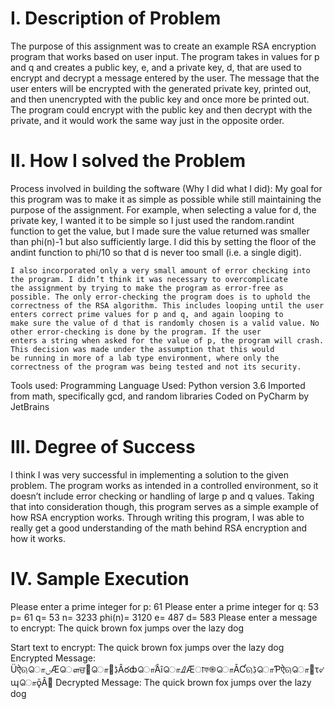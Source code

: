# I.	Description of Problem
  The purpose of this assignment was to create an example RSA encryption program that works based on user input. The program takes in 
  values for p and q and creates a public key, e, and a private key, d, that are used to encrypt and decrypt a message entered by the 
  user. The message that the user enters will be encrypted with the generated private key, printed out, and then unencrypted with the 
  public key and once more be printed out. The program could encrypt with the public key and then decrypt with the private, and it would 
  work the same way just in the opposite order. 
	
# II.	How I solved the Problem
  Process involved in building the software (Why I did what I did):
    My goal for this program was to make it as simple as possible while still maintaining the purpose of the assignment. For example, 
    when selecting a value for d, the private key, I wanted it to be simple so I just used the random.randint function to get the value, 
    but I made sure the value returned was smaller than phi(n)-1 but also sufficiently large. I did this by setting the floor of the 
    andint function to phi/10 so that d is never too small (i.e. a single digit). 

    I also incorporated only a very small amount of error checking into the program. I didn’t think it was necessary to overcomplicate 
    the assignment by trying to make the program as error-free as possible. The only error-checking the program does is to uphold the 
    correctness of the RSA algorithm. This includes looping until the user enters correct prime values for p and q, and again looping to 
    make sure the value of d that is randomly chosen is a valid value. No other error-checking is done by the program. If the user 
    enters a string when asked for the value of p, the program will crash. This decision was made under the assumption that this would 
    be running in more of a lab type environment, where only the correctness of the program was being tested and not its security. 


  Tools used:
    Programming Language Used: Python version 3.6
  	Imported from math, specifically gcd, and random libraries 
  	Coded on PyCharm by JetBrains


# III.	Degree of Success
  I think I was very successful in implementing a solution to the given problem. The program works as intended in a controlled 
  environment, so it doesn’t include error checking or handling of large p and q values. Taking that into consideration though, this 
  program serves as a simple example of how RSA encryption works. Through writing this program, I was able to really get a good 
  understanding of the math behind RSA encryption and how it works. 

# IV.	Sample Execution 

  Please enter a prime integer for p: 61
  Please enter a prime integer for q: 53
  p= 61
  q= 53
  n= 3233 
  phi(n)= 3120
  e= 487 
  d= 583
  Please enter a message to encrypt: The quick brown fox jumps over the lazy dog
  
  Start text to encrypt: The quick brown fox jumps over the lazy dog
  Encrypted Message: ÜऐଋொࢽӔௌਚࡾொ௢ڋÂరȸொؐÂîொࡈӔाফ֍ொÂƇଋڋொƤऐଋொ਱τ୰պொǭÂ࢐
  Decrypted Message: The quick brown fox jumps over the lazy dog
